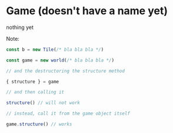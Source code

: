 # Game (doesn't have a name yet)

nothing yet

Note: 
```javascript
const b = new Tile(/* bla bla bla */)

const game = new world(/* bla bla bla */)

// and the destructoring the structure method

{ structure } = game

// and then calling it

structure() // will not work

// instead, call it from the game object itself

game.structure() // works

```